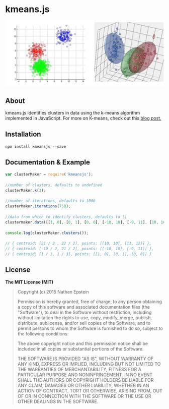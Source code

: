 # kmeans.js

<img src="./kmeans.png">

## About

kmeans.js identifies clusters in data using the k-means algorithm implemented in JavaScript. For more on K-means, check out this <a href="http://cs229.stanford.edu/notes/cs229-notes7a.pdf">blog post.</a>

## Installation

`npm install kmeansjs --save`

## Documentation & Example

```javascript
var clusterMaker = require('kmeansjs');

//number of clusters, defaults to undefined
clusterMaker.k(3);

//number of iterations, defaults to 1000
clusterMaker.iterations(750);

//data from which to identify clusters, defaults to []
clustermaker.data([[1, 0], [0, 1], [0, 0], [-10, 10], [-9, 11], [10, 10], [11, 12]]);

console.log(clusterMaker.clusters());

// { centroid: [21 / 2 , 22 / 2], points: [[10, 10], [11, 12]] },
// { centroid: [-19 / 2, 21 / 2], points: [[-10, 10], [-9, 11]] },
// { centroid: [1 / 3, 1 / 3], points: [[1, 0], [0, 1], [0, 0]] }

```

## License

**The MIT License (MIT)**

> Copyright (c) 2015 Nathan Epstein
>
> Permission is hereby granted, free of charge, to any person obtaining a copy
> of this software and associated documentation files (the "Software"), to deal
> in the Software without restriction, including without limitation the rights
> to use, copy, modify, merge, publish, distribute, sublicense, and/or sell
> copies of the Software, and to permit persons to whom the Software is
> furnished to do so, subject to the following conditions:
>
> The above copyright notice and this permission notice shall be included in
> all copies or substantial portions of the Software.
>
> THE SOFTWARE IS PROVIDED "AS IS", WITHOUT WARRANTY OF ANY KIND, EXPRESS OR
> IMPLIED, INCLUDING BUT NOT LIMITED TO THE WARRANTIES OF MERCHANTABILITY,
> FITNESS FOR A PARTICULAR PURPOSE AND NONINFRINGEMENT. IN NO EVENT SHALL THE
> AUTHORS OR COPYRIGHT HOLDERS BE LIABLE FOR ANY CLAIM, DAMAGES OR OTHER
> LIABILITY, WHETHER IN AN ACTION OF CONTRACT, TORT OR OTHERWISE, ARISING FROM,
> OUT OF OR IN CONNECTION WITH THE SOFTWARE OR THE USE OR OTHER DEALINGS IN
> THE SOFTWARE.

